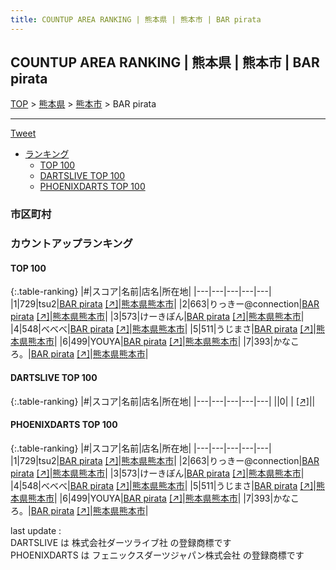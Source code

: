 ```yaml
---
title: COUNTUP AREA RANKING | 熊本県 | 熊本市 | BAR pirata
---
```

## COUNTUP AREA RANKING | 熊本県 | 熊本市 | BAR pirata

[TOP](/darts/rank/) > [熊本県](/darts/rank/熊本県/) > [熊本市](/darts/rank/熊本県/熊本市/) > BAR pirata

___

<a href="https://twitter.com/share?ref_src=twsrc%5Etfw" data-text="COUNTUP AREA RANKING | 熊本県熊本市BAR pirata" class="twitter-share-button" data-hashtags="DARTSLIVE,PHOENIXDARTS,darts,ダーツ" data-show-count="false">Tweet</a>

* [ランキング](#カウントアップランキング)
    * [TOP 100](#top-100)
    * [DARTSLIVE TOP 100](#dartslive-top-100)
    * [PHOENIXDARTS TOP 100](#phoenixdarts-top-100)

### 市区町村

<ul>

</ul>

### カウントアップランキング

#### TOP 100



{:.table-ranking}
|#|スコア|名前|店名|所在地|
|---|---|---|---|---|
|1|729|<span class="rank-name-pd">tsu2</span>|<a href="/darts/rank/shops/91796.html">BAR pirata</a> <a href="https://vs.phoenixdarts.com/jp/shop/shopDetailInfo/s_91796?s_seq=91796">[↗]</a>|<a href="/darts/rank/熊本県/熊本市">熊本県熊本市</a>|
|2|663|<span class="rank-name-pd">りっきー@connection</span>|<a href="/darts/rank/shops/91796.html">BAR pirata</a> <a href="https://vs.phoenixdarts.com/jp/shop/shopDetailInfo/s_91796?s_seq=91796">[↗]</a>|<a href="/darts/rank/熊本県/熊本市">熊本県熊本市</a>|
|3|573|<span class="rank-name-pd">けーきぽん</span>|<a href="/darts/rank/shops/91796.html">BAR pirata</a> <a href="https://vs.phoenixdarts.com/jp/shop/shopDetailInfo/s_91796?s_seq=91796">[↗]</a>|<a href="/darts/rank/熊本県/熊本市">熊本県熊本市</a>|
|4|548|<span class="rank-name-pd">べべべ</span>|<a href="/darts/rank/shops/91796.html">BAR pirata</a> <a href="https://vs.phoenixdarts.com/jp/shop/shopDetailInfo/s_91796?s_seq=91796">[↗]</a>|<a href="/darts/rank/熊本県/熊本市">熊本県熊本市</a>|
|5|511|<span class="rank-name-pd">うじまさ</span>|<a href="/darts/rank/shops/91796.html">BAR pirata</a> <a href="https://vs.phoenixdarts.com/jp/shop/shopDetailInfo/s_91796?s_seq=91796">[↗]</a>|<a href="/darts/rank/熊本県/熊本市">熊本県熊本市</a>|
|6|499|<span class="rank-name-pd">YOUYA</span>|<a href="/darts/rank/shops/91796.html">BAR pirata</a> <a href="https://vs.phoenixdarts.com/jp/shop/shopDetailInfo/s_91796?s_seq=91796">[↗]</a>|<a href="/darts/rank/熊本県/熊本市">熊本県熊本市</a>|
|7|393|<span class="rank-name-pd">かなころ。</span>|<a href="/darts/rank/shops/91796.html">BAR pirata</a> <a href="https://vs.phoenixdarts.com/jp/shop/shopDetailInfo/s_91796?s_seq=91796">[↗]</a>|<a href="/darts/rank/熊本県/熊本市">熊本県熊本市</a>|


#### DARTSLIVE TOP 100



{:.table-ranking}
|#|スコア|名前|店名|所在地|
|---|---|---|---|---|
||0|<span class="rank-name-dl"> </span>|<a href="/darts/rank/shops/.html"></a> <a href="">[↗]</a>|<a href="/darts/rank//"></a>|


#### PHOENIXDARTS TOP 100



{:.table-ranking}
|#|スコア|名前|店名|所在地|
|---|---|---|---|---|
|1|729|<span class="rank-name-pd">tsu2</span>|<a href="/darts/rank/shops/91796.html">BAR pirata</a> <a href="https://vs.phoenixdarts.com/jp/shop/shopDetailInfo/s_91796?s_seq=91796">[↗]</a>|<a href="/darts/rank/熊本県/熊本市">熊本県熊本市</a>|
|2|663|<span class="rank-name-pd">りっきー@connection</span>|<a href="/darts/rank/shops/91796.html">BAR pirata</a> <a href="https://vs.phoenixdarts.com/jp/shop/shopDetailInfo/s_91796?s_seq=91796">[↗]</a>|<a href="/darts/rank/熊本県/熊本市">熊本県熊本市</a>|
|3|573|<span class="rank-name-pd">けーきぽん</span>|<a href="/darts/rank/shops/91796.html">BAR pirata</a> <a href="https://vs.phoenixdarts.com/jp/shop/shopDetailInfo/s_91796?s_seq=91796">[↗]</a>|<a href="/darts/rank/熊本県/熊本市">熊本県熊本市</a>|
|4|548|<span class="rank-name-pd">べべべ</span>|<a href="/darts/rank/shops/91796.html">BAR pirata</a> <a href="https://vs.phoenixdarts.com/jp/shop/shopDetailInfo/s_91796?s_seq=91796">[↗]</a>|<a href="/darts/rank/熊本県/熊本市">熊本県熊本市</a>|
|5|511|<span class="rank-name-pd">うじまさ</span>|<a href="/darts/rank/shops/91796.html">BAR pirata</a> <a href="https://vs.phoenixdarts.com/jp/shop/shopDetailInfo/s_91796?s_seq=91796">[↗]</a>|<a href="/darts/rank/熊本県/熊本市">熊本県熊本市</a>|
|6|499|<span class="rank-name-pd">YOUYA</span>|<a href="/darts/rank/shops/91796.html">BAR pirata</a> <a href="https://vs.phoenixdarts.com/jp/shop/shopDetailInfo/s_91796?s_seq=91796">[↗]</a>|<a href="/darts/rank/熊本県/熊本市">熊本県熊本市</a>|
|7|393|<span class="rank-name-pd">かなころ。</span>|<a href="/darts/rank/shops/91796.html">BAR pirata</a> <a href="https://vs.phoenixdarts.com/jp/shop/shopDetailInfo/s_91796?s_seq=91796">[↗]</a>|<a href="/darts/rank/熊本県/熊本市">熊本県熊本市</a>|


<div class="footer border-top border-gray-light mt-5 pt-3 text-right text-gray">
    last update : <span style="font-weight: italic" id="foot_last_modified"></span><br />
    DARTSLIVE は 株式会社ダーツライブ社 の登録商標です<br />
    PHOENIXDARTS は フェニックスダーツジャパン株式会社 の登録商標です<br />
</div>

<script src="https://cdnjs.cloudflare.com/ajax/libs/jquery.tablesorter/2.31.3/js/jquery.tablesorter.min.js" integrity="sha512-qzgd5cYSZcosqpzpn7zF2ZId8f/8CHmFKZ8j7mU4OUXTNRd5g+ZHBPsgKEwoqxCtdQvExE5LprwwPAgoicguNg==" crossorigin="anonymous" referrerpolicy="no-referrer"></script>
<link rel="stylesheet" href="https://cdnjs.cloudflare.com/ajax/libs/jquery.tablesorter/2.31.3/css/theme.default.min.css" integrity="sha512-wghhOJkjQX0Lh3NSWvNKeZ0ZpNn+SPVXX1Qyc9OCaogADktxrBiBdKGDoqVUOyhStvMBmJQ8ZdMHiR3wuEq8+w==" crossorigin="anonymous" referrerpolicy="no-referrer" />
<script>
$(function() {
    $(".table-ranking").tablesorter({sortList:[[0, 0]]});
    $("#foot_last_modified").text(formatDate(new Date(document.lastModified), 'yyyy-MM-dd HH:mm:ss'));
});
</script>

<script async src="https://platform.twitter.com/widgets.js" charset="utf-8"></script>